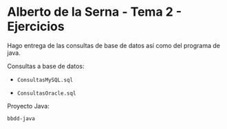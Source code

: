 # Alberto de la Serna - Tema 2 - Ejercicios

Hago entrega de las consultas de base de datos así como del programa de java.

Consultas a base de datos:

- `ConsultasMySQL.sql`

- `ConsultasOracle.sql`

Proyecto Java:

`bbdd-java`

